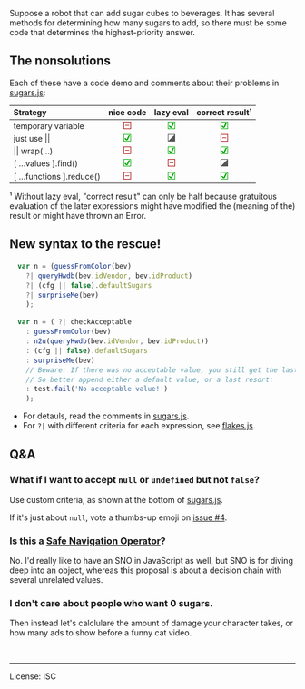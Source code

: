 ﻿
<!-- SSI tags powered by npm://readme-ssi -->

Suppose a robot that can add sugar cubes to beverages.
It has several methods for determining how many sugars to add,
so there must be some code that determines the highest-priority answer.


The nonsolutions
----------------

Each of these have a code demo and comments about their problems
in [sugars.js](sugars.js):

| Strategy                  | nice code   | lazy eval   | correct result¹ |
|:------------------------- |:-----------:|:-----------:|:-----------:|
| temporary variable        | ![☐][ck-no] | ![☑][ck-hz] | ![☑][ck-hz] |
| just use &#124;&#124;     | ![☑][ck-hz] | ![☑][ck-pt] | ![☐][ck-no] |
| &#124;&#124; wrap(…)      | ![☐][ck-no] | ![☑][ck-hz] | ![☑][ck-hz] |
| [ …values ].find()        | ![☑][ck-hz] | ![☐][ck-no] | ![☑][ck-pt] |
| [ …functions ].reduce()   | ![☐][ck-no] | ![☑][ck-hz] | ![☑][ck-hz] |

¹ Without lazy eval, "correct result" can only be half because
gratuitous evaluation of the later expressions might have modified
the (meaning of the) result or might have thrown an Error.


New syntax to the rescue!
-------------------------

<!--#include file="sugars.js" start="  //§new-syntax" stop="  //§"
  code="javascript" -->
<!--#verbatim lncnt="7" -->
```javascript
  var n = (guessFromColor(bev)
    ?| queryHwdb(bev.idVendor, bev.idProduct)
    ?| (cfg || false).defaultSugars
    ?| surpriseMe(bev)
    );
```
<!--/include-->

<!--#include file="sugars.js" start="  //§custom-decider-func" stop="  //§"
  code="javascript" -->
<!--#verbatim lncnt="11" -->
```javascript
  var n = ( ?| checkAcceptable
    : guessFromColor(bev)
    : n2u(queryHwdb(bev.idVendor, bev.idProduct))
    : (cfg || false).defaultSugars
    : surpriseMe(bev)
    // Beware: If there was no acceptable value, you still get the last one!
    // So better append either a default value, or a last resort:
    : test.fail('No acceptable value!')
    );
```
<!--/include-->

* For detauls, read the comments in [sugars.js](sugars.js).
* For `?|` with different criteria for each expression,
  see [flakes.js](flakes.js).



Q&amp;A
-------

### What if I want to accept `null` or `undefined` but not `false`?

Use custom criteria, as shown at the bottom of [sugars.js](sugars.js).

If it's just about `null`, vote a thumbs-up emoji on
[issue #4](https://github.com/mk-pmb/es-fallback-first-defined-value/issues/4).


### Is this a [Safe Navigation Operator][safe-nav-op]?

No. I'd really like to have an SNO in JavaScript as well,
but SNO is for diving deep into an object, whereas this proposal
is about a decision chain with several unrelated values.


### I don't care about people who want 0 sugars.

Then instead let's calclulare the amount of damage your character takes,
or how many ads to show before a funny cat video.





&nbsp;

  [safe-nav-op]: https://en.wikipedia.org/wiki/Safe_navigation_operator
  [ck-hz]: https://raw.githubusercontent.com/mk-pmb/misc/master/gfm-util/img/checkmark-has.gif "☑"
  [ck-up]: https://raw.githubusercontent.com/mk-pmb/misc/master/gfm-util/img/checkmark-up.gif "⟎"
  [ck-pt]: https://raw.githubusercontent.com/mk-pmb/misc/master/gfm-util/img/checkmark-partial.gif "◪"
  [ck-no]: https://raw.githubusercontent.com/mk-pmb/misc/master/gfm-util/img/checkmark-minus.gif "☐"

-----

License: ISC
